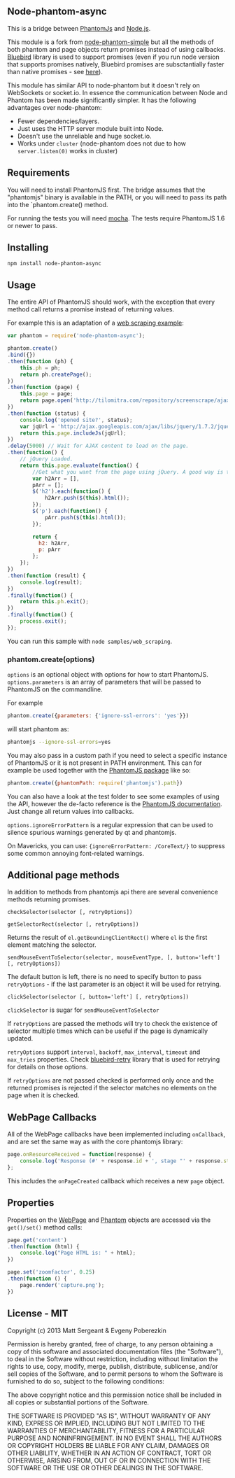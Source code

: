 Node-phantom-async
------------------

This is a bridge between [PhantomJs](http://phantomjs.org/) and
[Node.js](http://nodejs.org/).

This module is a fork from [node-phantom-simple](https://www.npmjs.com/package/node-phantom-simple) but all the methods of both phantom and page objects return promises instead of using callbacks. [Bluebird](https://github.com/petkaantonov/bluebird) library is used to support promises (even if you run node version that supports promises natively, Bluebird promises are subsctantially faster than native promises - see [here](http://programmers.stackexchange.com/questions/278778/why-are-native-es6-promises-slower-and-more-memory-intensive-than-bluebird)).

This module has similar API to node-phantom but it doesn't rely on WebSockets
or socket.io. In essence the communication between Node and Phantom has been
made significantly simpler. It has the following advantages over node-phantom:

  - Fewer dependencies/layers.
  - Just uses the HTTP server module built into Node.
  - Doesn't use the unreliable and huge socket.io.
  - Works under `cluster` (node-phantom does not due to how `server.listen(0)`
    works in cluster)


Requirements
------------
You will need to install PhantomJS first. The bridge assumes that the
"phantomjs" binary is available in the PATH, or you will need to pass its path
into the `phantom.create() method.

For running the tests you will need [mocha](http://mochajs.org/).
The tests require PhantomJS 1.6 or newer to pass.

Installing
----------

    npm install node-phantom-async


Usage
-----
The entire API of PhantomJS should work, with the exception that every method call returns a promise instead of returning values.

For example this is an adaptation of a
[web scraping example](http://net.tutsplus.com/tutorials/javascript-ajax/web-scraping-with-node-js/):

```javascript
var phantom = require('node-phantom-async');

phantom.create()
.bind({})
.then(function (ph) {
    this.ph = ph;
    return ph.createPage();
})
.then(function (page) {
    this.page = page;
    return page.open('http://tilomitra.com/repository/screenscrape/ajax.html');
})
.then(function (status) {
    console.log('opened site?', status);
    var jqUrl = 'http://ajax.googleapis.com/ajax/libs/jquery/1.7.2/jquery.min.js'
    return this.page.includeJs(jqUrl);
})
.delay(5000) // Wait for AJAX content to load on the page.
.then(function() {
    // jQuery Loaded.
    return this.page.evaluate(function() {
        //Get what you want from the page using jQuery. A good way is to populate an object with all the jQuery commands that you need and then return the object.
        var h2Arr = [],
        pArr = [];
        $('h2').each(function() {
            h2Arr.push($(this).html());
        });
        $('p').each(function() {
            pArr.push($(this).html());
        });

        return {
          h2: h2Arr,
          p: pArr
        };
    });
})
.then(function (result) {
    console.log(result);
})
.finally(function() {
    return this.ph.exit();
})
.finally(function() {
    process.exit();    
});
```

You can run this sample with `node samples/web_scraping`.


### phantom.create(options)

`options` is an optional object with options for how to start PhantomJS.
`options.parameters` is an array of parameters that will be passed to PhantomJS
on the commandline.

For example

```javascript
phantom.create({parameters: {'ignore-ssl-errors': 'yes'}})
```

will start phantom as:

```bash
phantomjs --ignore-ssl-errors=yes
```

You may also pass in a custom path if you need to select a specific instance
of PhantomJS or it is not present in PATH environment. This can for example
be used together with the [PhantomJS package](https://npmjs.org/package/phantomjs)
like so:

```javascript
phantom.create({phantomPath: require('phantomjs').path})
```

You can also have a look at the test folder to see some examples of using the
API, however the de-facto reference is the
[PhantomJS documentation](https://github.com/ariya/phantomjs/wiki/API-Reference).
Just change all return values into callbacks.

`options.ignoreErrorPattern` is a regular expression that can be used to silence spurious
warnings generated by qt and phantomjs.

On Mavericks, you can use: `{ignoreErrorPattern: /CoreText/}` to suppress some common annoying font-related warnings.


Additional page methods
-----------------------

In addition to methods from phantomjs api there are several convenience methods returning promises.

`checkSelector(selector [, retryOptions])`

`getSelectorRect(selector [, retryOptions])`

Returns the result of `el.getBoundingClientRect()` where `el` is the first element matching the selector. 

`sendMouseEventToSelector(selector, mouseEventType, [, button='left'] [, retryOptions])`

The default button is left, there is no need to specify button to pass `retryOptions` - if the last parameter is an object it will be used for retrying.

`clickSelector(selector [, button='left'] [, retryOptions])`

`clickSelector` is sugar for `sendMouseEventToSelector`


If `retryOptions` are passed the methods will try to check the existence of selector multiple times which can be useful if the page is dynamically updated.

`retryOptions` support `interval`, `backoff`, `max_interval`, `timeout` and `max_tries` properties. Check [bluebird-retry](https://github.com/jut-io/bluebird-retry) library that is used for retrying for details on those options. 

If `retryOptions` are not passed checked is performed only once and the returned promises is rejected if the selector matches no elements on the page when it is checked.


WebPage Callbacks
-----------------

All of the WebPage callbacks have been implemented including `onCallback`, and
are set the same way as with the core phantomjs library:

```javascript
page.onResourceReceived = function(response) {
    console.log('Response (#' + response.id + ', stage "' + response.stage + '"): ' + JSON.stringify(response));
};
```

This includes the `onPageCreated` callback which receives a new `page` object.


Properties
----------

Properties on the [WebPage](https://github.com/ariya/phantomjs/wiki/API-Reference-WebPage)
and [Phantom](https://github.com/ariya/phantomjs/wiki/API-Reference-phantom)
objects are accessed via the `get()/set()` method calls:

```javascript
page.get('content')
.then(function (html) {
    console.log("Page HTML is: " + html);
})

page.set('zoomfactor', 0.25)
.then(function () {
    page.render('capture.png');
})
```


License - MIT
-------------

Copyright (c) 2013 Matt Sergeant & Evgeny Poberezkin

Permission is hereby granted, free of charge, to any person obtaining a copy
of this software and associated documentation files (the "Software"), to deal
in the Software without restriction, including without limitation the rights
to use, copy, modify, merge, publish, distribute, sublicense, and/or sell
copies of the Software, and to permit persons to whom the Software is
furnished to do so, subject to the following conditions:

The above copyright notice and this permission notice shall be included in
all copies or substantial portions of the Software.

THE SOFTWARE IS PROVIDED "AS IS", WITHOUT WARRANTY OF ANY KIND, EXPRESS OR
IMPLIED, INCLUDING BUT NOT LIMITED TO THE WARRANTIES OF MERCHANTABILITY,
FITNESS FOR A PARTICULAR PURPOSE AND NONINFRINGEMENT. IN NO EVENT SHALL THE
AUTHORS OR COPYRIGHT HOLDERS BE LIABLE FOR ANY CLAIM, DAMAGES OR OTHER
LIABILITY, WHETHER IN AN ACTION OF CONTRACT, TORT OR OTHERWISE, ARISING FROM,
OUT OF OR IN CONNECTION WITH THE SOFTWARE OR THE USE OR OTHER DEALINGS IN
THE SOFTWARE.
